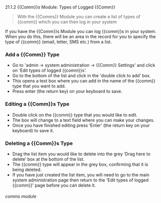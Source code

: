 21.1.2 {{Comm}}s Module: Types of Logged {{Comm}}

> With the {{Comms}} Module you can create a list of types of {{comm}} which you can then log in your system

If you have the {{Comm}}s Module you can log {{comm}}s in your system. When you do this, there will be an area in the record for you to specify the type of {{comm}} (email, letter, SMS etc.) from a list. 

### Add a {{Comm}} Type

- Go to 'admin -> system administration -> {{Comm}} Settings' and click on 'Edit types of logged {{comm}}s'.
- Go to the bottom of the list and click in the 'double click to add’ box. 
- This opens a text box where you can add in the name of the {{comm}} type that you want to add. 
- Press enter (the return key) on your keyboard to save. 

### Editing a {{Comm}}s Type

- Double click on the {{comm}} type that you would like to edit.
- The box will change to a text field where you can make your changes. 
- Once you have finished editing press ‘Enter’ (the return key on your keyboard) to save it.

### Deleting a {{Comm}}s Type

- Drag the list item you would like to delete into the grey ‘Drag here to delete’ box at the bottom of the list. 
- The {{comm}} type will appear in the grey box, confirming that it is being deleted.
- If you have just created the list item, you will need to go to the main system administration page then return to the 'Edit types of logged {{comm}}' page before you can delete it. 


###### comms module


